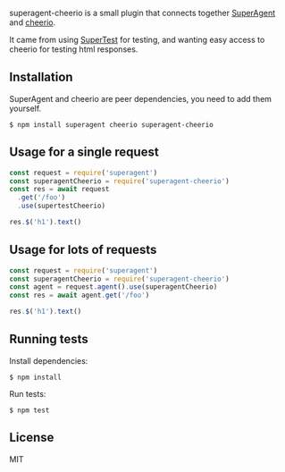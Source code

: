 superagent-cheerio is a small plugin that connects together [SuperAgent](https://www.npmjs.com/package/superagent) and [cheerio](https://www.npmjs.com/package/cheerio).

It came from using [SuperTest](https://www.npmjs.com/package/supertest) for testing, and wanting easy access to cheerio for testing html responses.

## Installation

SuperAgent and cheerio are peer dependencies, you need to add them yourself.

```
$ npm install superagent cheerio superagent-cheerio
```

## Usage for a single request

```js
const request = require('superagent')
const superagentCheerio = require('superagent-cheerio')
const res = await request
  .get('/foo')
  .use(supertestCheerio)

res.$('h1').text()
```

## Usage for lots of requests

```js
const request = require('superagent')
const superagentCheerio = require('superagent-cheerio')
const agent = request.agent().use(superagentCheerio)
const res = await agent.get('/foo')

res.$('h1').text()
```

## Running tests

Install dependencies:

```shell
$ npm install
```
Run tests:

```shell
$ npm test
```

## License

MIT
